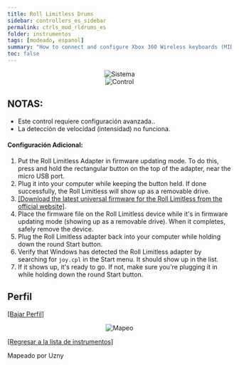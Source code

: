 ```yaml
---
title: Roll Limitless Drums
sidebar: controllers_es_sidebar
permalink: ctrls_mod_rldrums_es
folder: instrumentos
tags: [modeado, espanol]
summary: "How to connect and configure Xbox 360 Wireless keyboards (MIDI) on RPCS3."
toc: false
---
```


<div align="center"> <img src="https://rb3pc.milohax.org/images/instruments/plat/midi.png" alt="Sistema" title="Sistema"></div>

<div align="center"> <img src="https://rb3pc.milohax.org/images/instruments/cont/rolllimitlesscontroller.png" alt="Control" title="Control"></div>

## NOTAS:

* Este control requiere configuración avanzada..
* La detección de velocidad (intensidad) no funciona.

#### Configuración Adicional:
1. Put the Roll Limitless Adapter in firmware updating mode. To do this, press and hold the rectangular button on the top of the adapter, near the micro USB port.
2. Plug it into your computer while keeping the button held. If done successfully, the Roll Limitless will show up as a removable drive.
3. [[Download the latest universal firmware for the Roll Limitless from the official website]](https://rolllimitless.com/firmwares/).
4. Place the firmware file on the Roll Limitless device while it's in firmware updating mode (showing up as a removable drive). When it completes, safely remove the device.
5. Plug the Roll Limitless adapter back into your computer while holding down the round Start button.
6. Verify that Windows has detected the Roll Limitless adapter by searching for `joy.cpl` in the Start menu. It should show up in the list.
7. If it shows up, it's ready to go. If not, make sure you're plugging it in while holding down the round Start button.

## Perfil

[[Bajar Perfil]](https://github.com/carlmylo/docu-rpcs3/raw/gh-pages/downloads/instrument-repo/Roll%20Limitless%20Drums.7z)

<div align="center"> <img src="https://rb3pc.milohax.org/images/instruments/maps/rolllimitlessmapping.png" alt="Mapeo" title="Mapeo"></div>

[[Regresar a la lista de instrumentos]](https://rb3pc.milohax.org/ctrls_es#lista-de-instrumentos)

Mapeado por Uzny